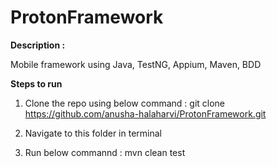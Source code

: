 # ProtonFramework

**Description :**

Mobile framework using Java, TestNG, Appium, Maven, BDD

**Steps to run**

1) Clone the repo using below command :
 git clone https://github.com/anusha-halaharvi/ProtonFramework.git
 
2) Navigate to this folder in terminal
3) Run below commannd :
mvn clean test
